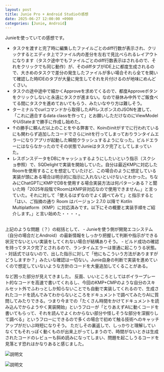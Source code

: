 ```yaml
---
layout: post
title: Junie Pro + Android Studioの感想
date: 2025-06-27 12:00:00 +0900
categories: [Junie, Android]
---
```


Junieを使っていての感想です。

- タスクを渡すと完了時に編集したファイルごとのdiff行数が表示され、クリックするとエディタ上でファイル内の差分を左右で見比べられるレイアウトになります（タスク途中でもファイルごとのdiff行数表示はされるので、それをクリックでも同じ動作）が、そのdiffタブがIDE上に都度生成されるので、大きめのタスクで差分の発生したファイルが多い場合それら全てを開いて確認した時IDEのタブが大量に発生してそれを片付けるのが地味にめんどくさい。
- タスクの途中途中で細かくApproveを求めてくるので、都度Approveボタンをクリックしないと永遠にタスクが進まない。なので昼休み中外でご飯食べてる間にタスクを進めておいてもらう、みたいなやり方は難しそう。
- ターミナルでcurlコマンドから取得したAPIレスポンスのJSONを渡して、「これに適合するdata classを作って」とお願いしただけなのにViewModelやUiStateまで勝手に作成し始めた。
- ↑の勝手に頼んだ以上のことをやる弊害で、Koinのinitがすでに行われているにも関わらず追加したコードでさらにinitを行ってしまっておりランタイムエラーになりアプリが起動した瞬間クラッシュするようになった。ビルドエラーにはならなかったのでその状態でJunieはタスク完了としてしまっていた。
- レスポンスデータをDBにキャッシュするようにしたいという指示（スクショ参照）で、SQDelightで実装を開始していた。自分は最近KMPに対応したRoomを使用することを想定していたけど、この場合のように想定している実装が頭にある場合は明示的に指示に入れないといけないとわかった。ちなみにChatGPTにKMPでDBを使用する場合実装方法は何パターンある？と聞いた時「2025年段階でRoomはKMP非対応なので使用できません。」と言っていた。それに対して「使えるはずなのでよく調べてみて」と指示すると「はい、ご指摘の通り Room はバージョン 2.7.0 以降で Kotlin Multiplatform（KMP）に対応済みです。以下にその概要と実装手順をご紹介します。」と言い始めた・・・・。

<br>
上記のような問題（？）の総括として、
- Junieを使う側が開発エコシステム（自分の場合だとAndroid）の最新情報をしっかり把握して判断や指示ができる状況でないといい実装をしてくれない場合が結構ありそう。
- ビルド成功の確認を持ってタスク完了とされるので、ランタイムエラーは普通に起こりうる状態。
- 対話式ではないので、出した指示に対して「他にもこういう方法がありますがどうしますか？」みたいな確認は一切ない。Junie自身の判断で実装を進めていくので想定していないような方針のコードを大量追加してくることがある。

など困った部分が見えてきました。
反面、いいところとしてはボイラープレート的なコードを高速で書いてくれるし、今回のKMP+CMPのような自分のスキルセット外でふわっとしか知らないことでも自動で実装してくれるので、生成されたコードを読んでみてわからないところをドキュメントで調べてみたりAIに質問してみたりできる。つまり今までの「たくさん時間をかけてドキュメントを読み込んでからようやく実装開始」というフローが「とりあえずAIに動くコードを書いてもらって、それを読んでよくわからない部分や怪しそうな部分を深掘りして調べる」というフローにできるので多くの場合で初めて触る技術へのキャッチアップがだいぶ時短になりそう。
ただしその裏返しで、しっかりと理解していなくてもそれっぽく動くものが出来上がってしまうので、時間がないときは生成されたコードのレビューも斜め読みになってしまい、問題を起こしうるコードを見落とす恐れはかなりあると感じました。



![説明文](/assets/images/ss-1.png)

![説明文](/assets/images/ss-2.png)
